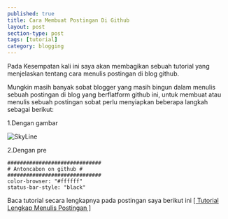```yaml
---
published: true
title: Cara Membuat Postingan Di Github
layout: post
section-type: post
tags: [tutorial]
category: blogging
---
```

Pada Kesempatan kali ini saya akan membagikan sebuah tutorial yang menjelaskan tentang cara menulis postingan di blog github.

Mungkin masih banyak sobat blogger yang masih bingun dalam menulis sebuah postingan di blog yang berflatform github ini, untuk membuat atau menulis sebuah postingan sobat perlu menyiapkan beberapa langkah sebagai berikut:

1.Dengan gambar

![SkyLine](https://antoncbn.github.io/img/City%20Skyline%20Beside%20Water%20during%20Night.jpeg)

2.Dengan pre
<pre><code data-trim class="Phyton">##############################
# Antoncabon on github #
##############################
color-browser: "#ffffff"
status-bar-style: "black"
</code></pre>

Baca tutorial secara lengkapnya pada postingan saya berikut ini <a href="https://antoncbn.github.io/tech/2016/06/06/membuat-postingan-cara-manual-pada-blog-github.html"> [ Tutorial Lengkap Menulis Postingan ]</a>
